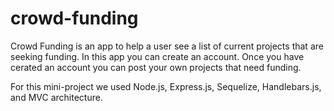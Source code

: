 # crowd-funding
Crowd Funding is an app to help a user see a list of current projects that are seeking funding. In this app you can create an account. Once you have cerated an account you can post your own projects that need funding.

For this mini-project we used Node.js, Express.js, Sequelize, Handlebars.js, and MVC architecture.
